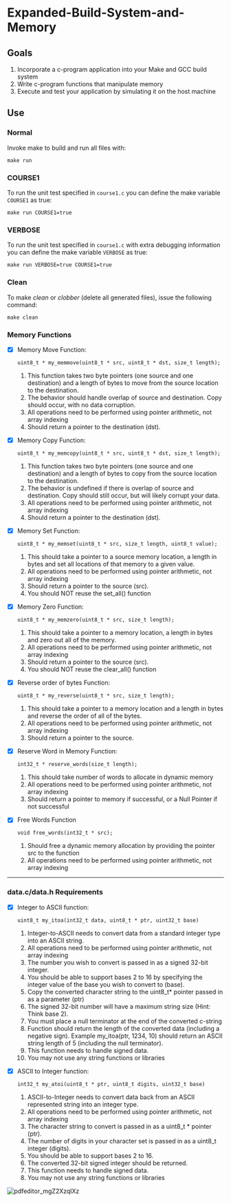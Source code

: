 # Expanded-Build-System-and-Memory

## Goals
1. Incorporate a c-program application into your Make and GCC build system
1. Write c-program functions that manipulate memory
1. Execute and test your application by simulating it on the host machine


## Use
### Normal
Invoke make to build and run all files with:
```
make run
```
### COURSE1
To run the unit test specified in `course1.c` you can define the make variable `COURSE1` as true:
```
make run COURSE1=true
```
### VERBOSE
To run the unit test specified in `course1.c` with extra debugging information you can define the make variable `VERBOSE` as true:
``` 
make run VERBOSE=true COURSE1=true
```
### Clean
To make *clean* or *clobber* (delete all generated files), issue the following command:
```
make clean
```


### Memory Functions
- [x] Memory Move Function:
    ```
    uint8_t * my_memmove(uint8_t * src, uint8_t * dst, size_t length);
    ```

    1. This function takes two byte pointers (one source and one destination) and a length of bytes to move from the source location to the destination.
    2. The behavior should handle overlap of source and destination. Copy should occur, with no data corruption.
    3. All operations need to be performed using pointer arithmetic, not array indexing
    4. Should return a pointer to the destination (dst).

- [x] Memory Copy Function:
    ```
    uint8_t * my_memcopy(uint8_t * src, uint8_t * dst, size_t length);
    ```

    1. This function takes two byte pointers (one source and one destination) and a length of bytes to copy from the source location to the destination.
    2. The behavior is undefined if there is overlap of source and destination. Copy should still occur, but will likely corrupt your data.
    3. All operations need to be performed using pointer arithmetic, not array indexing
    4. Should return a pointer to the destination (dst).

- [x] Memory Set Function:
    ```
    uint8_t * my_memset(uint8_t * src, size_t length, uint8_t value);
    ```
    1. This should take a pointer to a source memory location, a length in bytes and set all locations of that memory to a given value.
    2. All operations need to be performed using pointer arithmetic, not array indexing
    3. Should return a pointer to the source (src).
    4. You should NOT reuse the set_all() function

- [x] Memory Zero Function:
    ```
    uint8_t * my_memzero(uint8_t * src, size_t length);
    ```
    1. This should take a pointer to a memory location, a length in bytes and zero out all of the memory.
    2. All operations need to be performed using pointer arithmetic, not array indexing
    3. Should return a pointer to the source (src).
    4. You should NOT reuse the clear_all() function

- [x] Reverse order of bytes Function:
    ```
    uint8_t * my_reverse(uint8_t * src, size_t length);
    ```
    1. This should take a pointer to a memory location and a length in bytes and reverse the order of all of the bytes.
    2. All operations need to be performed using pointer arithmetic, not array indexing
    3. Should return a pointer to the source.

- [x] Reserve Word in Memory Function:
    ```
    int32_t * reserve_words(size_t length);
    ```
    1. This should take number of words to allocate in dynamic memory
    2. All operations need to be performed using pointer arithmetic, not array indexing
    3. Should return a pointer to memory if successful, or a Null Pointer if not successful

- [x] Free Words Function
    ```
    void free_words(int32_t * src);
    ```
    1. Should free a dynamic memory allocation by providing the pointer src to the function
    2. All operations need to be performed using pointer arithmetic, not array indexing

---
### data.c/data.h Requirements

- [x] Integer to ASCII function:
    ```
    uint8_t my_itoa(int32_t data, uint8_t * ptr, uint32_t base)
    ```
  1. Integer-to-ASCII needs to convert data from a standard integer type into an ASCII string.
  2. All operations need to be performed using pointer arithmetic, not array indexing
  3. The number you wish to convert is passed in as a signed 32-bit integer.
  4. You should be able to support bases 2 to 16 by specifying the integer value of the base you wish to convert to (base).
  5. Copy the converted character string to the uint8_t* pointer passed in as a parameter (ptr)
  6. The signed 32-bit number will have a maximum string size (Hint: Think base 2).
  7. You must place a null terminator at the end of the converted c-string
  8. Function should return the length of the converted data (including a negative sign). Example my_itoa(ptr, 1234, 10) should return an ASCII string length of 5 (including the null terminator).
  9. This function needs to handle signed data.
  10. You may not use any string functions or libraries

- [x] ASCII to Integer function:
    ```
    int32_t my_atoi(uint8_t * ptr, uint8_t digits, uint32_t base)
    ```
  1. ASCII-to-Integer needs to convert data back from an ASCII represented string into an integer type.
   1. All operations need to be performed using pointer arithmetic, not array indexing
   2. The character string to convert is passed in as a uint8_t * pointer (ptr).
   3. The number of digits in your character set is passed in as a uint8_t integer (digits).
   4. You should be able to support bases 2 to 16.
   5. The converted 32-bit signed integer should be returned.
   6. This function needs to handle signed data.
   7. You may not use any string functions or libraries
     



![pdfeditor_mgZ2XzqlXz](https://github.com/HalimMansour/Expanded-Build-System-and-Memory/assets/122712424/a6d6c4fe-aa1e-4014-af89-970239f7bf6e)


